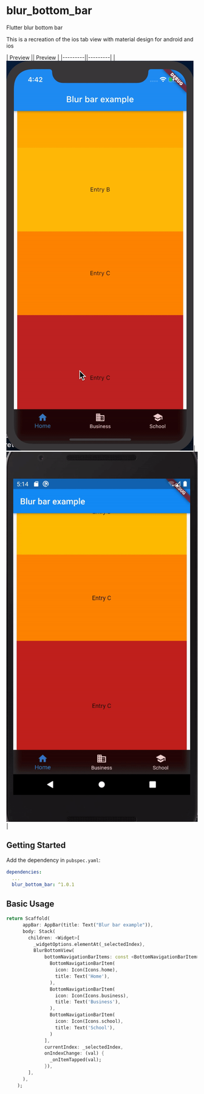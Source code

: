# blur_bottom_bar

Flutter blur bottom bar


This is a recreation of the ios tab view with material design for android and ios

| Preview || Preview |
|---------||---------|
|![BlurBottomBar Gif](screenshot-ios.gif "BlurBottomBar")|![BlurBottomBar Gif](screenshot-android.gif "BlurBottomBar")|


## Getting Started

Add the dependency in `pubspec.yaml`:

```yaml
dependencies:
  ...
  blur_bottom_bar: ^1.0.1
```

## Basic Usage


```dart
return Scaffold(
      appBar: AppBar(title: Text("Blur bar example")),
      body: Stack(
        children: <Widget>[
          _widgetOptions.elementAt(_selectedIndex),
          BlurBottomView(
              bottomNavigationBarItems: const <BottomNavigationBarItem>[
                BottomNavigationBarItem(
                  icon: Icon(Icons.home),
                  title: Text('Home'),
                ),
                BottomNavigationBarItem(
                  icon: Icon(Icons.business),
                  title: Text('Business'),
                ),
                BottomNavigationBarItem(
                  icon: Icon(Icons.school),
                  title: Text('School'),
                )
              ],
              currentIndex: _selectedIndex,
              onIndexChange: (val) {
                _onItemTapped(val);
              }),
        ],
      ),
    );
```
